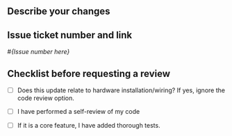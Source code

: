 ## Describe your changes

## Issue ticket number and link

#*{Issue number here}*

## Checklist before requesting a review
- [ ] Does this update relate to hardware installation/wiring? If yes, ignore the code review option.
- [ ] I have performed a self-review of my code
- [ ] If it is a core feature, I have added thorough tests.

